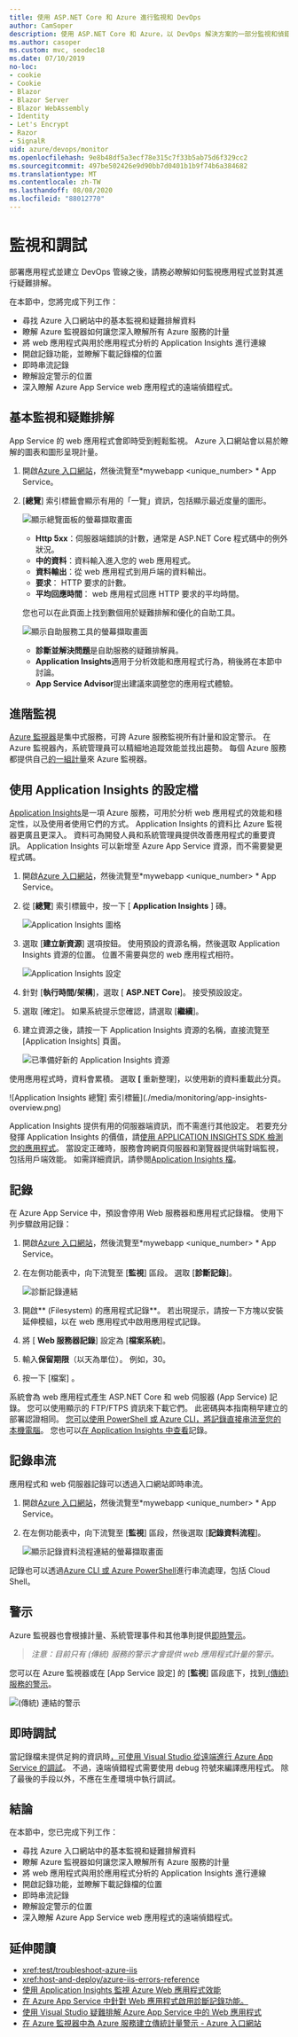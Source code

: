 ```yaml
---
title: 使用 ASP.NET Core 和 Azure 進行監視和 DevOps
author: CamSoper
description: 使用 ASP.NET Core 和 Azure，以 DevOps 解決方案的一部分監視和偵錯工具代碼
ms.author: casoper
ms.custom: mvc, seodec18
ms.date: 07/10/2019
no-loc:
- cookie
- Cookie
- Blazor
- Blazor Server
- Blazor WebAssembly
- Identity
- Let's Encrypt
- Razor
- SignalR
uid: azure/devops/monitor
ms.openlocfilehash: 9e8b48df5a3ecf78e315c7f33b5ab75d6f329cc2
ms.sourcegitcommit: 497be502426e9d90bb7d0401b1b9f74b6a384682
ms.translationtype: MT
ms.contentlocale: zh-TW
ms.lasthandoff: 08/08/2020
ms.locfileid: "88012770"
---
```

# <a name="monitor-and-debug"></a>監視和調試

部署應用程式並建立 DevOps 管線之後，請務必瞭解如何監視應用程式並對其進行疑難排解。

在本節中，您將完成下列工作：

* 尋找 Azure 入口網站中的基本監視和疑難排解資料
* 瞭解 Azure 監視器如何讓您深入瞭解所有 Azure 服務的計量
* 將 web 應用程式與用於應用程式分析的 Application Insights 進行連線
* 開啟記錄功能，並瞭解下載記錄檔的位置
* 即時串流記錄
* 瞭解設定警示的位置
* 深入瞭解 Azure App Service web 應用程式的遠端偵錯程式。

## <a name="basic-monitoring-and-troubleshooting"></a>基本監視和疑難排解

App Service 的 web 應用程式會即時受到輕鬆監視。 Azure 入口網站會以易於瞭解的圖表和圖形呈現計量。

1. 開啟[Azure 入口網站](https://portal.azure.com)，然後流覽至*mywebapp \<unique_number\> * App Service。

1. [**總覽**] 索引標籤會顯示有用的「一覽」資訊，包括顯示最近度量的圖形。

    ![顯示總覽面板的螢幕擷取畫面](./media/monitoring/overview.png)

    * **Http 5xx**：伺服器端錯誤的計數，通常是 ASP.NET Core 程式碼中的例外狀況。
    * **中的資料**：資料輸入進入您的 web 應用程式。
    * **資料輸出**：從 web 應用程式到用戶端的資料輸出。
    * **要求**： HTTP 要求的計數。
    * **平均回應時間**： web 應用程式回應 HTTP 要求的平均時間。

    您也可以在此頁面上找到數個用於疑難排解和優化的自助工具。

    ![顯示自助服務工具的螢幕擷取畫面](./media/monitoring/wizards.png)

    * **診斷並解決問題**是自助服務的疑難排解員。
    * **Application Insights**適用于分析效能和應用程式行為，稍後將在本節中討論。
    * **App Service Advisor**提出建議來調整您的應用程式體驗。

## <a name="advanced-monitoring"></a>進階監視

[Azure 監視器](/azure/monitoring-and-diagnostics/)是集中式服務，可跨 Azure 服務監視所有計量和設定警示。 在 Azure 監視器內，系統管理員可以精細地追蹤效能並找出趨勢。 每個 Azure 服務都提供自己[的一組計量](/azure/monitoring-and-diagnostics/monitoring-supported-metrics#microsoftwebsites-excluding-functions)來 Azure 監視器。

## <a name="profile-with-application-insights"></a>使用 Application Insights 的設定檔

[Application Insights](/azure/application-insights/app-insights-overview)是一項 Azure 服務，可用於分析 web 應用程式的效能和穩定性，以及使用者使用它們的方式。 Application Insights 的資料比 Azure 監視器更廣且更深入。 資料可為開發人員和系統管理員提供改善應用程式的重要資訊。 Application Insights 可以新增至 Azure App Service 資源，而不需要變更程式碼。

1. 開啟[Azure 入口網站](https://portal.azure.com)，然後流覽至*mywebapp \<unique_number\> * App Service。
1. 從 [**總覽**] 索引標籤中，按一下 [ **Application Insights** ] 磚。

    ![Application Insights 圖格](./media/monitoring/app-insights.png)

1. 選取 [**建立新資源**] 選項按鈕。 使用預設的資源名稱，然後選取 Application Insights 資源的位置。 位置不需要與您的 web 應用程式相符。

    ![Application Insights 設定](./media/monitoring/new-app-insights.png)

1. 針對 [**執行時間/架構**]，選取 [ **ASP.NET Core**]。 接受預設設定。
1. 選取 [確定]。 如果系統提示您確認，請選取 [**繼續**]。
1. 建立資源之後，請按一下 Application Insights 資源的名稱，直接流覽至 [Application Insights] 頁面。

    ![已準備好新的 Application Insights 資源](./media/monitoring/new-app-insights-done.png)

使用應用程式時，資料會累積。 選取 **[** 重新整理]，以使用新的資料重載此分頁。

![Application Insights 總覽] 索引標籤](./media/monitoring/app-insights-overview.png)

Application Insights 提供有用的伺服器端資訊，而不需進行其他設定。 若要充分發揮 Application Insights 的價值，請[使用 APPLICATION INSIGHTS SDK 檢測您的應用程式](/azure/application-insights/app-insights-asp-net-core)。 當設定正確時，服務會跨網頁伺服器和瀏覽器提供端對端監視，包括用戶端效能。 如需詳細資訊，請參閱[Application Insights 檔](/azure/application-insights/app-insights-overview)。

## <a name="logging"></a>記錄

在 Azure App Service 中，預設會停用 Web 服務器和應用程式記錄檔。 使用下列步驟啟用記錄：

1. 開啟[Azure 入口網站](https://portal.azure.com)，然後流覽至*mywebapp \<unique_number\> * App Service。
1. 在左側功能表中，向下流覽至 [**監視**] 區段。 選取 [**診斷記錄**]。

    ![診斷記錄連結](./media/monitoring/logging.png)

1. 開啟** (Filesystem) 的應用程式記錄**。 若出現提示，請按一下方塊以安裝延伸模組，以在 web 應用程式中啟用應用程式記錄。
1. 將 [ **Web 服務器記錄**] 設定為 [**檔案系統**]。
1. 輸入**保留期限**（以天為單位）。 例如，30。
1. 按一下 [檔案] 。

系統會為 web 應用程式產生 ASP.NET Core 和 web 伺服器 (App Service) 記錄。 您可以使用顯示的 FTP/FTPS 資訊來下載它們。 此密碼與本指南稍早建立的部署認證相同。 [您可以使用 PowerShell 或 Azure CLI，將記錄直接串流至您的本機電腦](/azure/app-service/web-sites-enable-diagnostic-log#download)。 您也可以[在 Application Insights 中查看](/azure/app-service/web-sites-enable-diagnostic-log#how-to-view-logs-in-application-insights)記錄。

## <a name="log-streaming"></a>記錄串流

應用程式和 web 伺服器記錄可以透過入口網站即時串流。

1. 開啟[Azure 入口網站](https://portal.azure.com)，然後流覽至*mywebapp \<unique_number\> * App Service。
1. 在左側功能表中，向下流覽至 [**監視**] 區段，然後選取 [**記錄資料流程**]。

    ![顯示記錄資料流程連結的螢幕擷取畫面](./media/monitoring/log-stream.png)

記錄也可以透過[Azure CLI 或 Azure PowerShell](/azure/app-service/web-sites-enable-diagnostic-log#streamlogs)進行串流處理，包括 Cloud Shell。

## <a name="alerts"></a>警示

Azure 監視器也會根據計量、系統管理事件和其他準則提供[即時警示](/azure/monitoring-and-diagnostics/insights-alerts-portal)。

> *注意：目前只有 (傳統) 服務的警示才會提供 web 應用程式計量的警示。*

您可以在 Azure 監視器或在 [App Service 設定] 的 [**監視**] 區段底下，找到[ (傳統) 服務的警示](/azure/monitoring-and-diagnostics/monitor-quick-resource-metric-alert-portal)。

![ (傳統) 連結的警示](./media/monitoring/alerts.png)

## <a name="live-debugging"></a>即時調試

當記錄檔未提供足夠的資訊時[，可使用 Visual Studio 從遠端進行 Azure App Service 的調試](/azure/app-service/web-sites-dotnet-troubleshoot-visual-studio#remotedebug)。 不過，遠端偵錯程式需要使用 debug 符號來編譯應用程式。 除了最後的手段以外，不應在生產環境中執行調試。

## <a name="conclusion"></a>結論

在本節中，您已完成下列工作：

* 尋找 Azure 入口網站中的基本監視和疑難排解資料
* 瞭解 Azure 監視器如何讓您深入瞭解所有 Azure 服務的計量
* 將 web 應用程式與用於應用程式分析的 Application Insights 進行連線
* 開啟記錄功能，並瞭解下載記錄檔的位置
* 即時串流記錄
* 瞭解設定警示的位置
* 深入瞭解 Azure App Service web 應用程式的遠端偵錯程式。

## <a name="additional-reading"></a>延伸閱讀

* <xref:test/troubleshoot-azure-iis>
* <xref:host-and-deploy/azure-iis-errors-reference>
* [使用 Application Insights 監視 Azure Web 應用程式效能](/azure/application-insights/app-insights-azure-web-apps)
* [在 Azure App Service 中針對 Web 應用程式啟用診斷記錄功能。](/azure/app-service/web-sites-enable-diagnostic-log)
* [使用 Visual Studio 疑難排解 Azure App Service 中的 Web 應用程式](/azure/app-service/web-sites-dotnet-troubleshoot-visual-studio)
* [在 Azure 監視器中為 Azure 服務建立傳統計量警示 - Azure 入口網站](/azure/monitoring-and-diagnostics/insights-alerts-portal)
